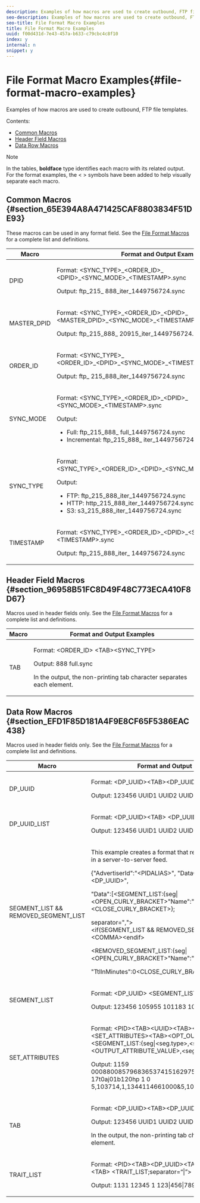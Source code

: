 ```yaml
---
description: Examples of how macros are used to create outbound, FTP file templates.
seo-description: Examples of how macros are used to create outbound, FTP file templates.
seo-title: File Format Macro Examples
title: File Format Macro Examples
uuid: f00d431d-7e43-457a-b633-c79cbc4c8f10
index: y
internal: n
snippet: y
---
```


# File Format Macro Examples{#file-format-macro-examples}

Examples of how macros are used to create outbound, FTP file templates.

Contents:

<ul class="simplelist"> 
 <li> <a href="../formats/file-format-examples.md#section_65E394A8A471425CAF8803834F51DE93" format="dita" scope="local"> Common Macros </a> </li> 
 <li> <a href="../formats/file-format-examples.md#section_96958B51FC8D49F48C773ECA410F8D67" format="dita" scope="local"> Header Field Macros </a> </li> 
 <li> <a href="../formats/file-format-examples.md#section_EFD1F85D181A4F9E8CF65F5386EAC438" format="dita" scope="local"> Data Row Macros </a> </li> 
</ul>

>[!NOTE]
>
>In the tables, **boldface** type identifies each macro with its related output. For the format examples, the < > symbols have been added to help visually separate each macro.

## Common Macros {#section_65E394A8A471425CAF8803834F51DE93}

These macros can be used in any format field. See the [File Format Macros](../formats/file-formats.md#concept_A867101505074418A58DE325949E5089) for a complete list and definitions.

<table id="table_B5073597219B470298EE614902DACAE8"> 
 <thead> 
  <tr> 
   <th colname="col1" class="entry"> Macro </th> 
   <th colname="col2" class="entry"> Format and Output Examples </th> 
  </tr> 
 </thead>
 <tbody> 
  <tr> 
   <td colname="col1"> <p> <span class="codeph"> DPID </span> </p> </td> 
   <td colname="col2"> <p>Format: <span class="codeph"> &lt;SYNC_TYPE&gt;_&lt;ORDER_ID&gt;_ &lt;DPID&gt;_&lt;SYNC_MODE&gt;_&lt;TIMESTAMP&gt;.sync </span> </p> <p>Output: <span class="codeph"> ftp_215_ 888_iter_1449756724.sync </span> </p> </td> 
  </tr> 
  <tr> 
   <td colname="col1"> <p> <span class="codeph"> MASTER_DPID </span> </p> </td> 
   <td colname="col2"> <p>Format: <span class="codeph"> &lt;SYNC_TYPE&gt;_&lt;ORDER_ID&gt;_&lt;DPID&gt;_ &lt;MASTER_DPID&gt;_&lt;SYNC_MODE&gt;_&lt;TIMESTAMP&gt;.sync </span> </p> <p>Output: <span class="codeph"> ftp_215_888_ 20915_iter_1449756724.sync </span> </p> </td> 
  </tr> 
  <tr> 
   <td colname="col1"> <p> <span class="codeph"> ORDER_ID </span> </p> </td> 
   <td colname="col2"> <p>Format: <span class="codeph"> &lt;SYNC_TYPE&gt;_ &lt;ORDER_ID&gt;_&lt;DPID&gt;_&lt;SYNC_MODE&gt;_&lt;TIMESTAMP&gt;.sync </span> </p> <p>Output: <span class="codeph"> ftp_ 215_888_iter_1449756724.sync </span> </p> </td> 
  </tr> 
  <tr> 
   <td colname="col1"> <p> <span class="codeph"> SYNC_MODE </span> </p> </td> 
   <td colname="col2"> <p>Format: <span class="codeph"> &lt;SYNC_TYPE&gt;_&lt;ORDER_ID&gt;_&lt;DPID&gt;_ &lt;SYNC_MODE&gt;_&lt;TIMESTAMP&gt;.sync </span> </p> <p>Output: 
     <ul id="ul_F63D7B78AF1246639D6ED85C1621B17C"> 
      <li id="li_4D0D7B4D047345FE861FCBA2BD0408ED">Full: <span class="codeph"> ftp_215_888_ full_1449756724.sync </span> </li> 
      <li id="li_23F4D1F6B2784E599EDA29AA457327E6">Incremental: <span class="codeph"> ftp_215_888_ iter_1449756724.sync </span> </li> 
     </ul> </p> </td> 
  </tr> 
  <tr> 
   <td colname="col1"> <p> <span class="codeph"> SYNC_TYPE </span> </p> </td> 
   <td colname="col2"> <p>Format: <span class="codeph"> &lt;SYNC_TYPE&gt;_&lt;ORDER_ID&gt;_&lt;DPID&gt;_&lt;SYNC_MODE&gt;_&lt;TIMESTAMP&gt;.sync </span> </p> <p>Output: 
     <ul id="ul_11B14E740E40474F8302BDB809C428FE"> 
      <li id="li_54A3EAA468B44AC8B2528F855E03D04B">FTP: <span class="codeph"> ftp_215_888_iter_1449756724.sync </span> </li> 
      <li id="li_93468C56B661463CA7F62B1F5D3A53FF">HTTP: <span class="codeph"> http_215_888_iter_1449756724.sync </span> </li> 
      <li id="li_8A204C7BEDBC41C096FE953B5F827DEC">S3: <span class="codeph"> s3_215_888_iter_1449756724.sync </span> </li> 
     </ul> </p> </td> 
  </tr> 
  <tr> 
   <td colname="col1"> <p> <span class="codeph"> TIMESTAMP </span> </p> </td> 
   <td colname="col2"> <p>Format: <span class="codeph"> &lt;SYNC_TYPE&gt;_&lt;ORDER_ID&gt;_&lt;DPID&gt;_&lt;SYNC_MODE&gt;_ &lt;TIMESTAMP&gt;.sync </span> </p> <p>Output: <span class="codeph"> ftp_215_888_iter_ 1449756724.sync </span> </p> </td> 
  </tr> 
 </tbody> 
</table>

## Header Field Macros {#section_96958B51FC8D49F48C773ECA410F8D67}

Macros used in header fields only. See the [File Format Macros](../formats/file-formats.md#concept_A867101505074418A58DE325949E5089) for a complete list and definitions.

<table id="table_ABC31B3D660D47969E111EBC734D5BBC"> 
 <thead> 
  <tr> 
   <th colname="col1" class="entry"> Macro </th> 
   <th colname="col2" class="entry"> Format and Output Examples </th> 
  </tr> 
 </thead>
 <tbody> 
  <tr> 
   <td colname="col1"> <p> <span class="codeph"> TAB </span> </p> </td> 
   <td colname="col2"> <p>Format: <span class="codeph"> &lt;ORDER_ID&gt; &lt;TAB&gt;&lt;SYNC_TYPE&gt; </span> </p> <p>Output: <span class="codeph"> 888 full.sync </span> </p> <p>In the output, the non-printing tab character separates each element. </p> </td> 
  </tr> 
 </tbody> 
</table>

## Data Row Macros {#section_EFD1F85D181A4F9E8CF65F5386EAC438}

Macros used in header fields only. See the [File Format Macros](../formats/file-formats.md#concept_A867101505074418A58DE325949E5089) for a complete list and definitions.

<table id="table_408C6DD2B9D54550B003EAC93562E64F"> 
 <thead> 
  <tr> 
   <th colname="col1" class="entry"> Macro </th> 
   <th colname="col2" class="entry"> Format and Output Examples </th> 
  </tr> 
 </thead>
 <tbody> 
  <tr> 
   <td colname="col1"> <p> <span class="codeph"> DP_UUID </span> </p> </td> 
   <td colname="col2"> <p>Format: <span class="codeph"> &lt;DP_UUID&gt;&lt;TAB&gt;&lt;DP_UUID_LIST;separator=TAB&gt; </span> </p> <p>Output: <span class="codeph"> 123456 UUID1 UUID2 UUID3 </span> </p> </td> 
  </tr> 
  <tr> 
   <td colname="col1"> <p> <span class="codeph"> DP_UUID_LIST </span> </p> </td> 
   <td colname="col2"> <p>Format: <span class="codeph"> &lt;DP_UUID&gt;&lt;TAB&gt; &lt;DP_UUID_LIST;separator=TAB&gt; </span> </p> <p>Output: <span class="codeph"> 123456 UUID1 UUID2 UUID3 </span> </p> </td> 
  </tr> 
  <tr> 
   <td colname="col1"> <p> <span class="codeph"> SEGMENT_LIST &amp;&amp; REMOVED_SEGMENT_LIST </span> </p> </td> 
   <td colname="col2"> <p>This example creates a format that returns removed segments in a server-to-server feed. </p> <p> 
     <codeblock>
       {"AdvertiserId":"&lt;PIDALIAS&gt;",&nbsp;"DataCenterId":&nbsp;2,"TDID":"&lt;DP_UUID&gt;", 
      
"Data":[&lt;SEGMENT_LIST:{seg|&lt;OPEN_CURLY_BRACKET&gt;"Name":"&lt;seg.alias&gt;"&lt;CLOSE_CURLY_BRACKET&gt;}; 
      
separator=","&gt;&lt;if(SEGMENT_LIST&nbsp;&amp;&amp;&nbsp;REMOVED_SEGMENT_LIST)&gt;&lt;COMMA&gt;&lt;endif&gt; 
      
&lt;REMOVED_SEGMENT_LIST:{seg|&lt;OPEN_CURLY_BRACKET&gt;"Name":"&lt;seg.alias&gt;", 
      
"TtlInMinutes":0&lt;CLOSE_CURLY_BRACKET&gt;};&nbsp;separator=","&gt;]} 
     </codeblock> </p> </td> 
  </tr> 
  <tr> 
   <td colname="col1"> <p> <span class="codeph"> SEGMENT_LIST </span> </p> </td> 
   <td colname="col2"> <p>Format: <span class="codeph"> &lt;DP_UUID&gt; &lt;SEGMENT_LIST&gt;;separator=" "&gt; </span> </p> <p>Output: <span class="codeph"> 123456 105955 101183 101180 101179 </span> </p> </td> 
  </tr> 
  <tr> 
   <td colname="col1"> <p> <span class="codeph"> SET_ATTRIBUTES </span> </p> </td> 
   <td colname="col2"> <p>Format: <span class="codeph"> &lt;PID&gt;&lt;TAB&gt;&lt;UUID&gt;&lt;TAB&gt;&lt;DP_UUID&gt;&lt;TAB&gt; &lt;SET_ATTRIBUTES&gt;&lt;TAB&gt;&lt;OPT_OUT&gt;&lt;TAB&gt;&lt;SEGMENT_LIST:{seg|&lt;seg.type&gt;,&lt;seg.alias&gt;,&lt;OUTPUT_ATTRIBUTE_VALUE&gt;,&lt;seg.lastUpdateTime&gt;&amp;}&gt; </span> </p> <p>Output: <span class="codeph"> 1159 00088008579683653741516297509717335000 17t0aj01b120hp 1 0 5,103714,1,1344114661000&amp;5,103713,1,1343250661000 </span> </p> </td> 
  </tr> 
  <tr> 
   <td colname="col1"> <p> <span class="codeph"> TAB </span> </p> </td> 
   <td colname="col2"> <p>Format: <span class="codeph"> &lt;DP_UUID&gt;&lt;TAB&gt;&lt;DP_UUID_LIST;separator=TAB&gt; </span> </p> <p>Output: <span class="codeph"> 123456 UUID1 UUID2 UUID3 </span> </p> <p>In the output, the non-printing tab character separates each element. </p> </td> 
  </tr> 
  <tr> 
   <td colname="col1"> <p> <span class="codeph"> TRAIT_LIST </span> </p> </td> 
   <td colname="col2"> <p>Format: <span class="codeph"> &lt;PID&gt;&lt;TAB&gt;&lt;DP_UUID&gt;&lt;TAB&gt;&lt;SET_ATTRIBUTES&gt;&lt;TAB&gt; &lt;TRAIT_LIST;separator=“|”&gt; </span> </p> <p>Output: <span class="codeph"> 1131 12345 1 123|456|789 </span> </p> </td> 
  </tr> 
 </tbody> 
</table>

